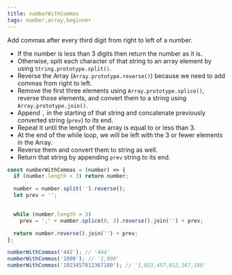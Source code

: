 ```yaml
---
title: numberWithCommas
tags: number,array,beginner
---
```


Add commas after every third digit from right to left of a number.

-   If the number is less than 3 digits then return the number as it is.
-   Otherwise, split each character of that string to an array element by using `String.prototype.split()`. 
-   Reverse the Array (`Array.prototype.reverse()`) because we need to add commas from right to left.
-   Remove the first three elements using `Array.prototype.splice()`, reverse those elements, and convert them to a string using `Array.prototype.join()`.
-   Append `,` in the starting of that string and concatenate previously converted string (`prev`) to its end. 
-   Repeat it until the length of the array is equal to or less than 3.
-   At the end of the while loop, we will be left with the 3 or fewer elements in the Array.
-   Reverse them and convert them to string as well. 
-   Return that string by appending `prev` string to its end. 

```js
const numberWithCommas = (number) => {
  if (number.length < 3) return number;

  number = number.split('').reverse();
  let prev = '';

  
  while (number.length > 3)
    prev = ',' + number.splice(0, 3).reverse().join('') + prev;

  return number.reverse().join('') + prev;
};
```

```js
numberWithCommas('442'); // '444'
numberWithCommas('1000'); // '1,000'
numberWithCommas('1023457812367180'); // '1,023,457,812,367,180'
```
